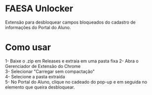 # FAESA Unlocker
Extensão para desbloquear campos bloqueados do cadastro de informações do Portal do Aluno.

# Como usar
1- Baixe o .zip em Releases e extraia em uma pasta fixa
2- Abra o Gerenciador de Extensão do Chrome <br/>
3- Selecionar "Carregar sem compactação" <br/>
4- Selecione a pasta extraída <br/>
5- No Portal do Aluno, clique no cadeado do pop-up e em seguida no elemento que queira desbloquear.
